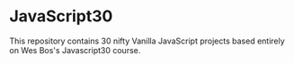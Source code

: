 # JavaScript30
This repository contains 30 nifty Vanilla JavaScript projects based entirely on Wes Bos's Javascript30 course.
